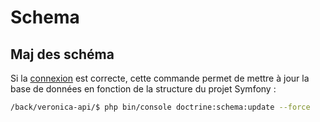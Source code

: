 # Schema
## Maj des schéma
Si la [connexion](/back/process/postgre-connexion.md) est correcte, cette commande permet de mettre à jour la base de données en fonction de la structure du projet Symfony :
```bash
/back/veronica-api/$ php bin/console doctrine:schema:update --force
```